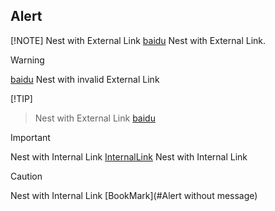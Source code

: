## Alert

[!NOTE] 
Nest with External Link [baidu](http://www.baidu.com/) Nest with External Link. 

> [!WARNING] 
[baidu](http://www.baidus.com/) Nest with invalid External Link 

[!TIP] 
> Nest with External Link  [baidu](http://www.baidu.com/)

>[!IMPORTANT] 
>Nest with Internal Link [InternalLink](Link.md) Nest with Internal Link 

> [!CAUTION] 
> Nest with Internal Link [BookMark](#Alert without message)  
